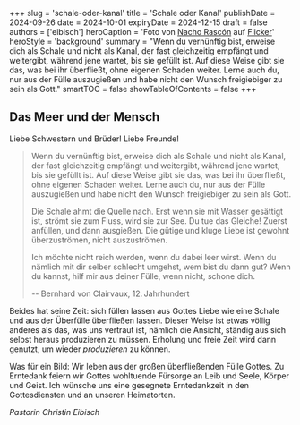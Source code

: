 +++
slug = 'schale-oder-kanal'
title = 'Schale oder Kanal'
publishDate = 2024-09-26 
date = 2024-10-01
expiryDate = 2024-12-15
draft = false
authors = ['eibisch']
heroCaption = 'Foto von [Nacho Rascón](https://www.flickr.com/photos/nachett/) auf [Flicker](https://www.flickr.com/photos/nachett/15372024916/in/photostream/)'
heroStyle = 'background'
summary = "Wenn du vernünftig bist, erweise dich als Schale und nicht als Kanal, der fast gleichzeitig empfängt und weitergibt, während jene wartet, bis sie gefüllt ist. Auf diese Weise gibt sie das, was bei ihr überfließt, ohne eigenen Schaden weiter. Lerne auch du, nur aus der Fülle auszugießen und habe nicht den Wunsch freigiebiger zu sein als Gott."
smartTOC = false
showTableOfContents = false
+++

## Das Meer und der Mensch

Liebe Schwestern und Brüder! Liebe Freunde!

> Wenn du vernünftig bist, erweise dich als
Schale und nicht als Kanal,
der fast gleichzeitig empfängt und weitergibt,
während jene wartet, bis sie gefüllt ist.
Auf diese Weise gibt sie das, was bei ihr
überfließt, ohne eigenen Schaden weiter.
Lerne auch du, nur aus der Fülle auszugießen
und habe nicht den Wunsch freigiebiger zu
sein als Gott.
> 
> Die Schale ahmt die Quelle nach. Erst wenn
sie mit Wasser gesättigt ist, strömt sie zum
Fluss, wird sie zur See. Du tue das Gleiche!
Zuerst anfüllen, und dann ausgießen.
Die gütige und kluge Liebe ist gewohnt
überzuströmen, nicht auszuströmen.
> 
> Ich möchte nicht reich werden, wenn du dabei leer wirst.
Wenn du nämlich mit dir selber schlecht umgehst, wem bist du dann gut?
Wenn du kannst, hilf mir aus deiner Fülle, wenn nicht, schone dich.
>
> -- Bernhard von Clairvaux, 12.&#8239;Jahrhundert

Beides hat seine Zeit: sich füllen lassen aus Gottes Liebe wie eine Schale und aus der Überfülle überfließen lassen. 
Dieser Weise ist etwas völlig anderes als das, was uns vertraut ist, nämlich die Ansicht,
ständig aus sich selbst heraus produzieren zu müssen. Erholung und freie Zeit wird dann genutzt, um
wieder _produzieren_ zu können.

Was für ein Bild: Wir leben aus der großen überfließenden Fülle Gottes. Zu Erntedank feiern wir
Gottes wohltuende Fürsorge an Leib und Seele, Körper und Geist. Ich wünsche uns eine gesegnete
Erntedankzeit in den Gottesdiensten und an unseren Heimatorten.

_Pastorin Christin Eibisch_